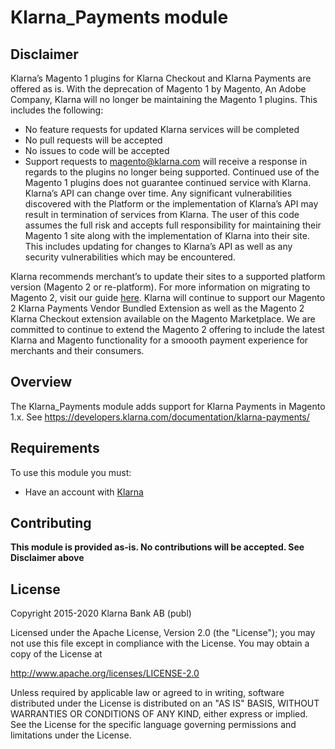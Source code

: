 # Klarna_Payments module

## Disclaimer
Klarna’s Magento 1 plugins for Klarna Checkout and Klarna Payments are offered as is.  With the deprecation of Magento 1 by Magento, An Adobe Company, Klarna will no longer be maintaining the Magento 1 plugins.  This includes the following:
- No feature requests for updated Klarna services will be completed
- No pull requests will be accepted
- No issues to code will be accepted
- Support requests to magento@klarna.com will receive a response in regards to the plugins no longer being supported.
Continued use of the Magento 1 plugins does not guarantee continued service with Klarna.  Klarna’s API can change over time.  Any significant vulnerabilities discovered with the Platform or the implementation of Klarna’s API may result in termination of services from Klarna.  The user of this code assumes the full risk and accepts full responsibility for maintaining their Magento 1 site along with the implementation of Klarna into their site.  This includes updating for changes to Klarna’s API as well as any security vulnerabilities which may be encountered.

Klarna recommends merchant’s to update their sites to a supported platform version (Magento 2 or re-platform).  For more information on migrating to Magento 2, visit our guide [here](https://www.klarna.com/international/business/migratingmagento/).  Klarna will continue to support our Magento 2 Klarna Payments Vendor Bundled Extension as well as the Magento 2 Klarna Checkout extension available on the Magento Marketplace.  We are committed to continue to extend the Magento 2 offering to include the latest Klarna and Magento functionality for a smoooth payment experience for merchants and their consumers.

## Overview
The Klarna_Payments module adds support for Klarna Payments in Magento 1.x. See https://developers.klarna.com/documentation/klarna-payments/

## Requirements
To use this module you must:
 * Have an account with [Klarna](https://www.klarna.com)

## Contributing

**This module is provided as-is. No contributions will be accepted. See Disclaimer above**

## License

Copyright 2015-2020 Klarna Bank AB (publ)

Licensed under the Apache License, Version 2.0 (the "License");
you may not use this file except in compliance with the License.
You may obtain a copy of the License at

 http://www.apache.org/licenses/LICENSE-2.0

Unless required by applicable law or agreed to in writing, software
distributed under the License is distributed on an "AS IS" BASIS,
WITHOUT WARRANTIES OR CONDITIONS OF ANY KIND, either express or implied.
See the License for the specific language governing permissions and
limitations under the License.

